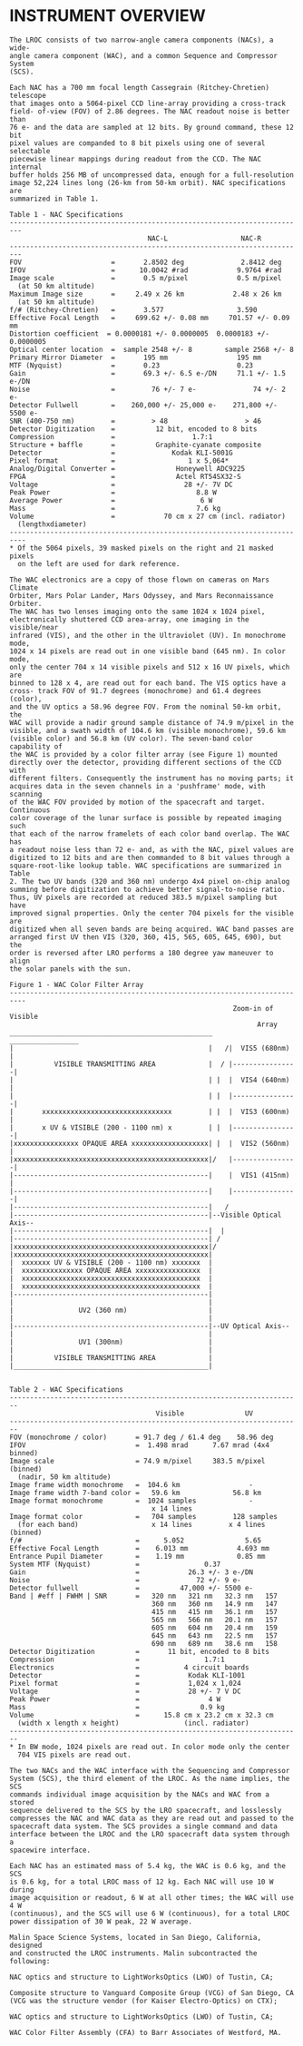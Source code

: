 
 
 
  INSTRUMENT OVERVIEW
  ===================
 
    The LROC consists of two narrow-angle camera components (NACs), a wide-
    angle camera component (WAC), and a common Sequence and Compressor System
    (SCS).
 
    Each NAC has a 700 mm focal length Cassegrain (Ritchey-Chretien) telescope
    that images onto a 5064-pixel CCD line-array providing a cross-track
    field- of-view (FOV) of 2.86 degrees. The NAC readout noise is better than
    76 e- and the data are sampled at 12 bits. By ground command, these 12 bit
    pixel values are companded to 8 bit pixels using one of several selectable
    piecewise linear mappings during readout from the CCD. The NAC internal
    buffer holds 256 MB of uncompressed data, enough for a full-resolution
    image 52,224 lines long (26-km from 50-km orbit). NAC specifications are
    summarized in Table 1.
 
    Table 1 - NAC Specifications
    -------------------------------------------------------------------------
                                      NAC-L                  NAC-R
    -------------------------------------------------------------------------
    FOV                      =       2.8502 deg              2.8412 deg
    IFOV                     =      10.0042 #rad            9.9764 #rad
    Image scale              =       0.5 m/pixel            0.5 m/pixel
      (at 50 km altitude)
    Maximum Image size       =     2.49 x 26 km            2.48 x 26 km
      (at 50 km altitude)
    f/# (Ritchey-Chretien)   =       3.577                  3.590
    Effective Focal Length   =     699.62 +/- 0.08 mm     701.57 +/- 0.09 mm
    Distortion coefficient  = 0.0000181 +/- 0.0000005  0.0000183 +/- 0.0000005
    Optical center location  =  sample 2548 +/- 8        sample 2568 +/- 8
    Primary Mirror Diameter  =       195 mm                 195 mm
    MTF (Nyquist)            =       0.23                   0.23
    Gain                     =       69.3 +/- 6.5 e-/DN     71.1 +/- 1.5 e-/DN
    Noise                    =         76 +/- 7 e-              74 +/- 2 e-
    Detector Fullwell        =    260,000 +/- 25,000 e-    271,800 +/- 5500 e-
    SNR (400-750 nm)         =         > 48                   > 46
    Detector Digitization    =          12 bit, encoded to 8 bits
    Compression              =                   1.7:1
    Structure + baffle       =          Graphite-cyanate composite
    Detector                 =              Kodak KLI-5001G
    Pixel format             =                  1 x 5,064*
    Analog/Digital Converter =               Honeywell ADC9225
    FPGA                     =               Actel RT54SX32-S
    Voltage                  =                 28 +/- 7V DC
    Peak Power               =                    8.8 W
    Average Power            =                     6 W
    Mass                     =                    7.6 kg
    Volume                   =            70 cm x 27 cm (incl. radiator)
      (lengthxdiameter)
    --------------------------------------------------------------------------
    * Of the 5064 pixels, 39 masked pixels on the right and 21 masked pixels
      on the left are used for dark reference.
 
    The WAC electronics are a copy of those flown on cameras on Mars Climate
    Orbiter, Mars Polar Lander, Mars Odyssey, and Mars Reconnaissance Orbiter.
    The WAC has two lenses imaging onto the same 1024 x 1024 pixel,
    electronically shuttered CCD area-array, one imaging in the visible/near
    infrared (VIS), and the other in the Ultraviolet (UV). In monochrome mode,
    1024 x 14 pixels are read out in one visible band (645 nm). In color mode,
    only the center 704 x 14 visible pixels and 512 x 16 UV pixels, which are
    binned to 128 x 4, are read out for each band. The VIS optics have a
    cross- track FOV of 91.7 degrees (monochrome) and 61.4 degrees (color),
    and the UV optics a 58.96 degree FOV. From the nominal 50-km orbit, the
    WAC will provide a nadir ground sample distance of 74.9 m/pixel in the
    visible, and a swath width of 104.6 km (visible monochrome), 59.6 km
    (visible color) and 56.8 km (UV color). The seven-band color capability of
    the WAC is provided by a color filter array (see Figure 1) mounted
    directly over the detector, providing different sections of the CCD with
    different filters. Consequently the instrument has no moving parts; it
    acquires data in the seven channels in a 'pushframe' mode, with scanning
    of the WAC FOV provided by motion of the spacecraft and target. Continuous
    color coverage of the lunar surface is possible by repeated imaging such
    that each of the narrow framelets of each color band overlap. The WAC has
    a readout noise less than 72 e- and, as with the NAC, pixel values are
    digitized to 12 bits and are then commanded to 8 bit values through a
    square-root-like lookup table. WAC specifications are summarized in Table
    2. The two UV bands (320 and 360 nm) undergo 4x4 pixel on-chip analog
    summing before digitization to achieve better signal-to-noise ratio.
    Thus, UV pixels are recorded at reduced 383.5 m/pixel sampling but have
    improved signal properties. Only the center 704 pixels for the visible are
    digitized when all seven bands are being acquired. WAC band passes are
    arranged first UV then VIS (320, 360, 415, 565, 605, 645, 690), but the
    order is reversed after LRO performs a 180 degree yaw maneuver to align
    the solar panels with the sun.
 
    Figure 1 - WAC Color Filter Array
    --------------------------------------------------------------------------
                                                           Zoom-in of Visible
                                                                 Array
    __________________________________________________    _________________
    |                                                |   /|  VIS5 (680nm)  |
    |          VISIBLE TRANSMITTING AREA             |  / |----------------|
    |                                                | |  |  VIS4 (640nm)  |
    |                                                | |  |----------------|
    |       xxxxxxxxxxxxxxxxxxxxxxxxxxxxxxxx         | |  |  VIS3 (600nm)  |
    |       x UV & VISIBLE (200 - 1100 nm) x         | |  |----------------|
    |xxxxxxxxxxxxxxxx OPAQUE AREA xxxxxxxxxxxxxxxxxxx| |  |  VIS2 (560nm)  |
    |xxxxxxxxxxxxxxxxxxxxxxxxxxxxxxxxxxxxxxxxxxxxxxxx|/   |----------------|
    |------------------------------------------------|    |  VIS1 (415nm)  |
    |------------------------------------------------|    |----------------|
    |------------------------------------------------|   /
    |------------------------------------------------|--Visible Optical Axis--
    |------------------------------------------------|  |
    |------------------------------------------------| /
    |xxxxxxxxxxxxxxxxxxxxxxxxxxxxxxxxxxxxxxxxxxxxxxxx|/
    |xxxxxxxxxxxxxxxxxxxxxxxxxxxxxxxxxxxxxxxxxxxxxxxx|
    |  xxxxxxx UV & VISIBLE (200 - 1100 nm) xxxxxxx  |
    |  xxxxxxxxxxxxxxx OPAQUE AREA xxxxxxxxxxxxxxxx  |
    |  xxxxxxxxxxxxxxxxxxxxxxxxxxxxxxxxxxxxxxxxxxxx  |
    |  xxxxxxxxxxxxxxxxxxxxxxxxxxxxxxxxxxxxxxxxxxxx  |
    |------------------------------------------------|
    |                                                |
    |                UV2 (360 nm)                    |
    |                                                |
    |------------------------------------------------|--UV Optical Axis--
    |                                                |
    |                UV1 (300nm)                     |
    |                                                |
    |          VISIBLE TRANSMITTING AREA             |
    |________________________________________________|
 
 
    Table 2 - WAC Specifications
    ------------------------------------------------------------------------
                                        Visible               UV
    ------------------------------------------------------------------------
    FOV (monochrome / color)       = 91.7 deg / 61.4 deg    58.96 deg
    IFOV                           =  1.498 mrad      7.67 mrad (4x4 binned)
    Image scale                    = 74.9 m/pixel     383.5 m/pixel (binned)
      (nadir, 50 km altitude)
    Image frame width monochrome   =  104.6 km                 -
    Image frame width 7-band color =   59.6 km             56.8 km
    Image format monochrome        =  1024 samples             -
                                       x 14 lines
    Image format color             =   704 samples         128 samples
      (for each band)                  x 14 lines         x 4 lines (binned)
    f/#                            =      5.052               5.65
    Effective Focal Length         =    6.013 mm            4.693 mm
    Entrance Pupil Diameter        =    1.19 mm             0.85 mm
    System MTF (Nyquist)           =                0.37
    Gain                           =            26.3 +/- 3 e-/DN
    Noise                          =              72 +/- 9 e-
    Detector fullwell              =          47,000 +/- 5500 e-
    Band | #eff | FWHM | SNR       =   320 nm   321 nm   32.3 nm   157
                                       360 nm   360 nm   14.9 nm   147
                                       415 nm   415 nm   36.1 nm   157
                                       565 nm   566 nm   20.1 nm   157
                                       605 nm   604 nm   20.4 nm   159
                                       645 nm   643 nm   22.5 nm   157
                                       690 nm   689 nm   38.6 nm   158
    Detector Digitization          =       11 bit, encoded to 8 bits
    Compression                    =                1.7:1
    Electronics                    =           4 circuit boards
    Detector                       =            Kodak KLI-1001
    Pixel format                   =            1,024 x 1,024
    Voltage                        =            28 +/- 7 V DC
    Peak Power                     =                 4 W
    Mass                           =               0.9 kg
    Volume                         =      15.8 cm x 23.2 cm x 32.3 cm
      (width x length x height)                (incl. radiator)
    ------------------------------------------------------------------------
    * In BW mode, 1024 pixels are read out. In color mode only the center
      704 VIS pixels are read out.
 
    The two NACs and the WAC interface with the Sequencing and Compressor
    System (SCS), the third element of the LROC. As the name implies, the SCS
    commands individual image acquisition by the NACs and WAC from a stored
    sequence delivered to the SCS by the LRO spacecraft, and losslessly
    compresses the NAC and WAC data as they are read out and passed to the
    spacecraft data system. The SCS provides a single command and data
    interface between the LROC and the LRO spacecraft data system through a
    spacewire interface.
 
    Each NAC has an estimated mass of 5.4 kg, the WAC is 0.6 kg, and the SCS
    is 0.6 kg, for a total LROC mass of 12 kg. Each NAC will use 10 W during
    image acquisition or readout, 6 W at all other times; the WAC will use 4 W
    (continuous), and the SCS will use 6 W (continuous), for a total LROC
    power dissipation of 30 W peak, 22 W average.
 
    Malin Space Science Systems, located in San Diego, California, designed
    and constructed the LROC instruments. Malin subcontracted the following:
 
    NAC optics and structure to LightWorksOptics (LWO) of Tustin, CA;
 
    Composite structure to Vanguard Composite Group (VCG) of San Diego, CA
    (VCG was the structure vendor (for Kaiser Electro-Optics) on CTX);
 
    WAC optics and structure to LightWorksOptics (LWO) of Tustin, CA;
 
    WAC Color Filter Assembly (CFA) to Barr Associates of Westford, MA.

        